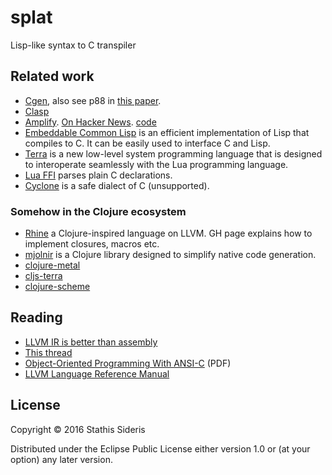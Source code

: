 # splat

Lisp-like syntax to C transpiler

## Related work

* [Cgen](http://www.european-lisp-symposium.org/editions/2014/selgrad.pdf),
  also see p88 in
  [this paper](http://www.european-lisp-symposium.org/editions/2014/ELS2014.pdf).
* [Clasp](https://github.com/drmeister/clasp)
* [Amplify](http://voodoo-slide.blogspot.co.uk/2010/01/amplifying-c.html). [On Hacker News](https://news.ycombinator.com/item?id=11054089).
  [code](https://github.com/deplinenoise/c-amplify)
* [Embeddable Common Lisp](https://common-lisp.net/project/ecl/) is an
  efficient implementation of Lisp that compiles to C. It can be
  easily used to interface C and Lisp.
* [Terra](http://terralang.org/) is a new low-level system programming
  language that is designed to interoperate seamlessly with the Lua
  programming language.
* [Lua FFI](http://luajit.org/ext_ffi.html) parses plain C declarations.
* [Cyclone](http://cyclone.thelanguage.org/) is a safe dialect of C
  (unsupported).

### Somehow in the Clojure ecosystem
* [Rhine](https://github.com/artagnon/rhine-ml) a Clojure-inspired
  language on LLVM. GH page explains how to implement closures, macros
  etc.
* [mjolnir](https://github.com/halgari/mjolnir) is a Clojure library
  designed to simplify native code generation.
* [clojure-metal](https://github.com/halgari/clojure-metal)
* [cljs-terra](https://github.com/ohpauleez/cljs-terra)
* [clojure-scheme](https://github.com/takeoutweight/clojure-scheme)

## Reading

* [LLVM IR is better than assembly](https://idea.popcount.org/2013-07-24-ir-is-better-than-assembly/)
* [This thread](https://groups.google.com/forum/#!topic/clojure-dev/bex25u9hWIw)
* [Object-Oriented Programming With ANSI-C](https://www.cs.rit.edu/~ats/books/ooc.pdf) (PDF)
* [LLVM Language Reference Manual](http://llvm.org/docs/LangRef.html)

## License

Copyright © 2016 Stathis Sideris

Distributed under the Eclipse Public License either version 1.0 or (at
your option) any later version.
